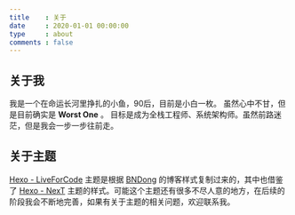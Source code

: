 ```yaml
---
title    : 关于
date     : 2020-01-01 00:00:00
type     : about
comments : false
---
```

## 关于我
我是一个在命运长河里挣扎的小鱼，90后，目前是小白一枚。
虽然心中不甘，但是目前确实是 __Worst One__ 。
目标是成为全栈工程师、系统架构师。虽然前路迷茫，但是我会一步一步往前走。
## 关于主题
[Hexo - LiveForCode](https://github.com/first19326/Hexo-LiveForCode/) 主题是根据 [BNDong](https://dbnuo.com/) 的博客样式复制过来的，其中也借鉴了 [Hexo - NexT](http://theme-next.iissnan.com/) 主题的样式。可能这个主题还有很多不尽人意的地方，在后续的阶段我会不断地完善，如果有关于主题的相关问题，欢迎联系我。

